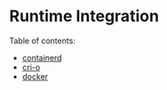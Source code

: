 # Runtime Integration

Table of contents:

- [containerd](containerd/README.md)
- [cri-o](cri-o.md)
- [docker](docker.md)
